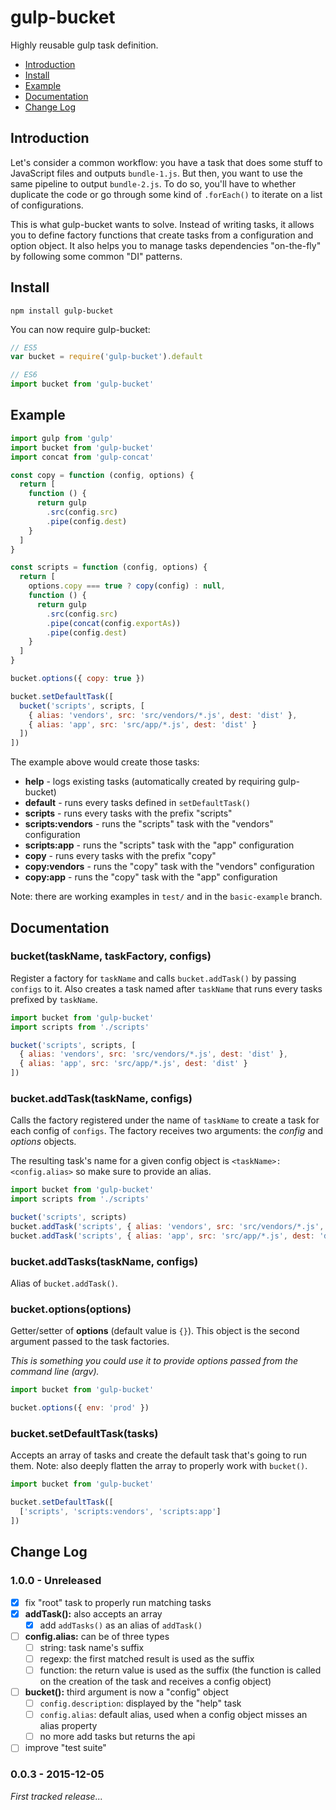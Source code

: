 # gulp-bucket

Highly reusable gulp task definition.

* [Introduction](https://github.com/Zhouzi/gulp-bucket#introduction)
* [Install](https://github.com/Zhouzi/gulp-bucket#install)
* [Example](https://github.com/Zhouzi/gulp-bucket#example)
* [Documentation](https://github.com/Zhouzi/gulp-bucket#documentation)
* [Change Log](https://github.com/Zhouzi/gulp-bucket#change-log)

## Introduction

Let's consider a common workflow: you have a task that does some stuff to JavaScript files and outputs `bundle-1.js`.
But then, you want to use the same pipeline to output `bundle-2.js`.
To do so, you'll have to whether duplicate the code or go through some kind of `.forEach()` to iterate on a list of configurations.

This is what gulp-bucket wants to solve.
Instead of writing tasks, it allows you to define factory functions that create tasks from a configuration and option object.
It also helps you to manage tasks dependencies "on-the-fly" by following some common "DI" patterns.

## Install

```
npm install gulp-bucket
```

You can now require gulp-bucket:

```javascript
// ES5
var bucket = require('gulp-bucket').default

// ES6
import bucket from 'gulp-bucket'
```

## Example

```javascript
import gulp from 'gulp'
import bucket from 'gulp-bucket'
import concat from 'gulp-concat'

const copy = function (config, options) {
  return [
    function () {
      return gulp
        .src(config.src)
        .pipe(config.dest)
    }
  ]
}

const scripts = function (config, options) {
  return [
    options.copy === true ? copy(config) : null,
    function () {
      return gulp
        .src(config.src)
        .pipe(concat(config.exportAs))
        .pipe(config.dest)
    }
  ]
}

bucket.options({ copy: true })

bucket.setDefaultTask([
  bucket('scripts', scripts, [
    { alias: 'vendors', src: 'src/vendors/*.js', dest: 'dist' },
    { alias: 'app', src: 'src/app/*.js', dest: 'dist' }
  ])
])
```

The example above would create those tasks:

* **help** - logs existing tasks (automatically created by requiring gulp-bucket)
* **default** - runs every tasks defined in `setDefaultTask()`
* **scripts** - runs every tasks with the prefix "scripts"
* **scripts:vendors** - runs the "scripts" task with the "vendors" configuration 
* **scripts:app** - runs the "scripts" task with the "app" configuration 
* **copy** - runs every tasks with the prefix "copy"
* **copy:vendors** - runs the "copy" task with the "vendors" configuration
* **copy:app** - runs the "copy" task with the "app" configuration

Note: there are working examples in `test/` and in the `basic-example` branch.

## Documentation

### bucket(taskName, taskFactory, configs)

Register a factory for `taskName` and calls `bucket.addTask()` by passing `configs` to it.
Also creates a task named after `taskName` that runs every tasks prefixed by `taskName`.

```javascript
import bucket from 'gulp-bucket'
import scripts from './scripts'

bucket('scripts', scripts, [
  { alias: 'vendors', src: 'src/vendors/*.js', dest: 'dist' },
  { alias: 'app', src: 'src/app/*.js', dest: 'dist' }
])
```

### bucket.addTask(taskName, configs)

Calls the factory registered under the name of `taskName` to create a task for each config of `configs`.
The factory receives two arguments: the *config* and *options* objects.

The resulting task's name for a given config object is `<taskName>:<config.alias>` so make sure to provide an alias.

```javascript
import bucket from 'gulp-bucket'
import scripts from './scripts'

bucket('scripts', scripts)
bucket.addTask('scripts', { alias: 'vendors', src: 'src/vendors/*.js', dest: 'dist' })
bucket.addTask('scripts', { alias: 'app', src: 'src/app/*.js', dest: 'dist' })
```

### bucket.addTasks(taskName, configs)

Alias of `bucket.addTask()`.

### bucket.options(options)

Getter/setter of **options** (default value is `{}`).
This object is the second argument passed to the task factories.

*This is something you could use it to provide options passed from the command line (*argv*).*

```javascript
import bucket from 'gulp-bucket'

bucket.options({ env: 'prod' })
```

### bucket.setDefaultTask(tasks)

Accepts an array of tasks and create the default task that's going to run them.
Note: also deeply flatten the array to properly work with `bucket()`.

```javascript
import bucket from 'gulp-bucket'

bucket.setDefaultTask([
  ['scripts', 'scripts:vendors', 'scripts:app']
])
```

## Change Log

### 1.0.0 - Unreleased

* [x] fix "root" task to properly run matching tasks
* [x] **addTask():** also accepts an array
  * [x] add `addTasks()` as an alias of `addTask()`
* [ ] **config.alias:** can be of three types
  * [ ] string: task name's suffix
  * [ ] regexp: the first matched result is used as the suffix
  * [ ] function: the return value is used as the suffix (the function is called on the creation of the task and receives a config object)
* [ ] **bucket():** third argument is now a "config" object
  * [ ] `config.description`: displayed by the "help" task
  * [ ] `config.alias`: default alias, used when a config object misses an alias property
  * [ ] no more add tasks but returns the api
* [ ] improve "test suite"

### 0.0.3 - 2015-12-05

*First tracked release...*
